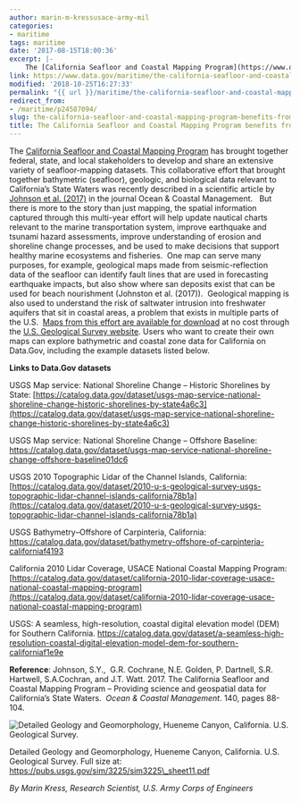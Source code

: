 ```yaml
---
author: marin-m-kressusace-army-mil
categories:
- maritime
tags: maritime
date: '2017-08-15T18:00:36'
excerpt: |-
    The [California Seafloor and Coastal Mapping Program](https://www.opc.ca.gov/category/programs-seafloor-and-coastal-mapping/) has brought together federal, state, and local stakeholders to develop and share an extensive variety of seafloor-mapping datasets…
link: https://www.data.gov/maritime/the-california-seafloor-and-coastal-mapping-program-benefits-from-shared-data/
modified: '2018-10-25T16:27:33'
permalink: "{{ url }}/maritime/the-california-seafloor-and-coastal-mapping-program-benefits-from-shared-data/"
redirect_from:
- /maritime/p24587094/
slug: the-california-seafloor-and-coastal-mapping-program-benefits-from-shared-data
title: The California Seafloor and Coastal Mapping Program benefits from shared data
---
```


The [California Seafloor and Coastal Mapping Program](https://www.opc.ca.gov/category/programs-seafloor-and-coastal-mapping/) has brought together federal, state, and local stakeholders to develop and share an extensive variety of seafloor-mapping datasets. This collaborative effort that brought together bathymetric (seafloor), geologic, and biological data relevant to California’s State Waters was recently described in a scientific article by [Johnson et al. (2017)](https://www.sciencedirect.com/science/article/pii/S0964569117301242) in the journal Ocean & Coastal Management.   But there is more to the story than just mapping, the spatial information captured through this multi-year effort will help update nautical charts relevant to the marine transportation system, improve earthquake and tsunami hazard assessments, improve understanding of erosion and shoreline change processes, and be used to make decisions that support healthy marine ecosystems and fisheries.  One map can serve many purposes, for example, geological maps made from seismic-reflection data of the seafloor can identify fault lines that are used in forecasting earthquake impacts, but also show where san deposits exist that can be used for beach nourishment (Johnston et al. (2017)).  Geological mapping is also used to understand the risk of saltwater intrusion into freshwater aquifers that sit in coastal areas, a problem that exists in multiple parts of the U.S.  [Maps from this effort are available for download](https://walrus.wr.usgs.gov/mapping/csmp/map_production.html) at no cost through the [U.S. Geological Survey website](https://walrus.wr.usgs.gov/mapping/csmp/map_production.html). Users who want to create their own maps can explore bathymetric and coastal zone data for California on Data.Gov, including the example datasets listed below.

**Links to Data.Gov datasets**

USGS Map service: National Shoreline Change – Historic Shorelines by State: [https://catalog.data.gov/dataset/usgs-map-service-national-shoreline-change-historic-shorelines-by-state4a6c3](https://catalog.data.gov/dataset/usgs-map-service-national-shoreline-change-historic-shorelines-by-state4a6c3)

USGS Map service: National Shoreline Change – Offshore Baseline: https://catalog.data.gov/dataset/usgs-map-service-national-shoreline-change-offshore-baseline01dc6

USGS 2010 Topographic Lidar of the Channel Islands, California: [https://catalog.data.gov/dataset/2010-u-s-geological-survey-usgs-topographic-lidar-channel-islands-california78b1a](https://catalog.data.gov/dataset/2010-u-s-geological-survey-usgs-topographic-lidar-channel-islands-california78b1a)

USGS Bathymetry–Offshore of Carpinteria, California: https://catalog.data.gov/dataset/bathymetry-offshore-of-carpinteria-californiaf4193

California 2010 Lidar Coverage, USACE National Coastal Mapping Program: [https://catalog.data.gov/dataset/california-2010-lidar-coverage-usace-national-coastal-mapping-program](https://catalog.data.gov/dataset/california-2010-lidar-coverage-usace-national-coastal-mapping-program)

USGS: A seamless, high-resolution, coastal digital elevation model (DEM) for Southern California. https://catalog.data.gov/dataset/a-seamless-high-resolution-coastal-digital-elevation-model-dem-for-southern-californiaf1e9e

**Reference**: Johnson, S.Y.,  G.R. Cochrane, N.E. Golden, P. Dartnell, S.R. Hartwell, S.A.Cochran, and J.T. Watt. 2017. The California Seafloor and Coastal Mapping Program – Providing science and geospatial data for California’s State Waters.  _Ocean & Coastal Management_. 140, pages 88-104.

![Detailed Geology and Geomorphology, Hueneme Canyon, California. U.S. Geological Survey.](https://s3-us-gov-west-1.amazonaws.com/cg-0817d6e3-93c4-4de8-8b32-da6919464e61/usgsHueneme.jpg)

Detailed Geology and Geomorphology, Hueneme Canyon, California. U.S. Geological Survey. Full size at: https://pubs.usgs.gov/sim/3225/sim3225\_sheet11.pdf

_By Marin Kress, Research Scientist, U.S. Army Corps of Engineers_


